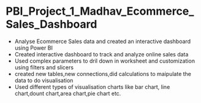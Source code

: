 # PBI_Project_1_Madhav_Ecommerce_Sales_Dashboard
- Analyse Ecommerce Sales data and created an interactive dashboard using Power BI 
- Created interactive dashboard to track and analyze online sales data
- Used complex parameters to dril down in worksheet and customization using filters and slicers
- created new tables,new connections,did calculations to maipulate the data to do visualisation
- Used different types of visualisation charts like bar chart, line chart,dount chart,area chart,pie chart etc.
